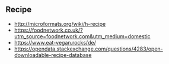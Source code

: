## Recipe
- http://microformats.org/wiki/h-recipe
- https://foodnetwork.co.uk/?utm_source=foodnetwork.com&utm_medium=domestic
- https://www.eat-vegan.rocks/de/
- https://opendata.stackexchange.com/questions/4283/open-downloadable-recipe-database
